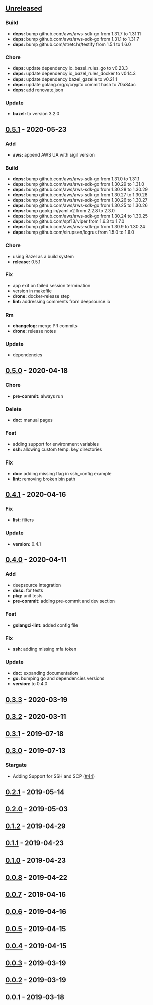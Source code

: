 <a name="unreleased"></a>
## [Unreleased]

### Build
- **deps:** bump github.com/aws/aws-sdk-go from 1.31.7 to 1.31.11
- **deps:** bump github.com/aws/aws-sdk-go from 1.31.1 to 1.31.7
- **deps:** bump github.com/stretchr/testify from 1.5.1 to 1.6.0

### Chore
- **deps:** update dependency io_bazel_rules_go to v0.23.3
- **deps:** update dependency io_bazel_rules_docker to v0.14.3
- **deps:** update dependency bazel_gazelle to v0.21.1
- **deps:** update golang.org/x/crypto commit hash to 70a84ac
- **deps:** add renovate.json

### Update
- **bazel:** to version 3.2.0


<a name="0.5.1"></a>
## [0.5.1] - 2020-05-23
### Add
- **aws:** append AWS UA with sigil version

### Build
- **deps:** bump github.com/aws/aws-sdk-go from 1.31.0 to 1.31.1
- **deps:** bump github.com/aws/aws-sdk-go from 1.30.29 to 1.31.0
- **deps:** bump github.com/aws/aws-sdk-go from 1.30.28 to 1.30.29
- **deps:** bump github.com/aws/aws-sdk-go from 1.30.27 to 1.30.28
- **deps:** bump github.com/aws/aws-sdk-go from 1.30.26 to 1.30.27
- **deps:** bump github.com/aws/aws-sdk-go from 1.30.25 to 1.30.26
- **deps:** bump gopkg.in/yaml.v2 from 2.2.8 to 2.3.0
- **deps:** bump github.com/aws/aws-sdk-go from 1.30.24 to 1.30.25
- **deps:** bump github.com/spf13/viper from 1.6.3 to 1.7.0
- **deps:** bump github.com/aws/aws-sdk-go from 1.30.9 to 1.30.24
- **deps:** bump github.com/sirupsen/logrus from 1.5.0 to 1.6.0

### Chore
- using Bazel as a build system
- **release:** 0.5.1

### Fix
- app exit on failed session termination
- version in makefile
- **drone:** docker-release step
- **lint:** addressing comments from deepsource.io

### Rm
- **changelog:** merge PR commits
- **drone:** release notes

### Update
- dependencies


<a name="0.5.0"></a>
## [0.5.0] - 2020-04-18
### Chore
- **pre-commit:** always run

### Delete
- **doc:** manual pages

### Feat
- adding support for environment variables
- **ssh:** allowing custom temp. key directories

### Fix
- **doc:** adding missing flag in ssh_config example
- **lint:** removing broken bin path


<a name="0.4.1"></a>
## [0.4.1] - 2020-04-16
### Fix
- **list:** filters

### Update
- **version:** 0.4.1


<a name="0.4.0"></a>
## [0.4.0] - 2020-04-11
### Add
- deepsource integration
- **desc:** for tests
- **pkg:** unit tests
- **pre-commit:** adding pre-commit and dev section

### Feat
- **golangci-lint:** added config file

### Fix
- **ssh:** adding missing mfa token

### Update
- **doc:** expanding documentation
- **go:** bumping go and dependencies versions
- **version:** to 0.4.0


<a name="0.3.3"></a>
## [0.3.3] - 2020-03-19

<a name="0.3.2"></a>
## [0.3.2] - 2020-03-11

<a name="0.3.1"></a>
## [0.3.1] - 2019-07-18

<a name="0.3.0"></a>
## [0.3.0] - 2019-07-13
### Stargate
- Adding Support for SSH and SCP ([#44](https://github.com/danmx/sigil/issues/44))


<a name="0.2.1"></a>
## [0.2.1] - 2019-05-14

<a name="0.2.0"></a>
## [0.2.0] - 2019-05-03

<a name="0.1.2"></a>
## [0.1.2] - 2019-04-29

<a name="0.1.1"></a>
## [0.1.1] - 2019-04-23

<a name="0.1.0"></a>
## [0.1.0] - 2019-04-23

<a name="0.0.8"></a>
## [0.0.8] - 2019-04-22

<a name="0.0.7"></a>
## [0.0.7] - 2019-04-16

<a name="0.0.6"></a>
## [0.0.6] - 2019-04-16

<a name="0.0.5"></a>
## [0.0.5] - 2019-04-15

<a name="0.0.4"></a>
## [0.0.4] - 2019-04-15

<a name="0.0.3"></a>
## [0.0.3] - 2019-03-19

<a name="0.0.2"></a>
## [0.0.2] - 2019-03-19

<a name="0.0.1"></a>
## 0.0.1 - 2019-03-18

[Unreleased]: https://github.com/danmx/sigil/compare/0.5.1...HEAD
[0.5.1]: https://github.com/danmx/sigil/compare/0.5.0...0.5.1
[0.5.0]: https://github.com/danmx/sigil/compare/0.4.1...0.5.0
[0.4.1]: https://github.com/danmx/sigil/compare/0.4.0...0.4.1
[0.4.0]: https://github.com/danmx/sigil/compare/0.3.3...0.4.0
[0.3.3]: https://github.com/danmx/sigil/compare/0.3.2...0.3.3
[0.3.2]: https://github.com/danmx/sigil/compare/0.3.1...0.3.2
[0.3.1]: https://github.com/danmx/sigil/compare/0.3.0...0.3.1
[0.3.0]: https://github.com/danmx/sigil/compare/0.2.1...0.3.0
[0.2.1]: https://github.com/danmx/sigil/compare/0.2.0...0.2.1
[0.2.0]: https://github.com/danmx/sigil/compare/0.1.2...0.2.0
[0.1.2]: https://github.com/danmx/sigil/compare/0.1.1...0.1.2
[0.1.1]: https://github.com/danmx/sigil/compare/0.1.0...0.1.1
[0.1.0]: https://github.com/danmx/sigil/compare/0.0.8...0.1.0
[0.0.8]: https://github.com/danmx/sigil/compare/0.0.7...0.0.8
[0.0.7]: https://github.com/danmx/sigil/compare/0.0.6...0.0.7
[0.0.6]: https://github.com/danmx/sigil/compare/0.0.5...0.0.6
[0.0.5]: https://github.com/danmx/sigil/compare/0.0.4...0.0.5
[0.0.4]: https://github.com/danmx/sigil/compare/0.0.3...0.0.4
[0.0.3]: https://github.com/danmx/sigil/compare/0.0.2...0.0.3
[0.0.2]: https://github.com/danmx/sigil/compare/0.0.1...0.0.2
